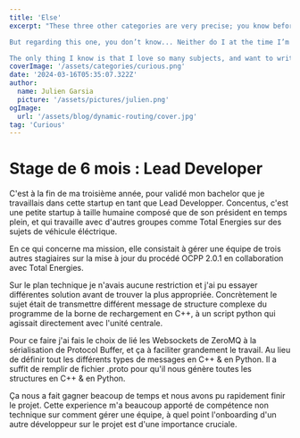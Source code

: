 ```yaml
---
title: 'Else'
excerpt: "These three other categories are very precise; you know before browsing the site what you’ll find.

But regarding this one, you don’t know... Neither do I at the time I’m writing it.

The only thing I know is that I love so many subjects, and want to write about them. I needed a place to host them"
coverImage: '/assets/categories/curious.png'
date: '2024-03-16T05:35:07.322Z'
author:
  name: Julien Garsia
  picture: '/assets/pictures/julien.png'
ogImage:
  url: '/assets/blog/dynamic-routing/cover.jpg'
tag: 'Curious'
---
```



# Stage de 6 mois : Lead Developer

C'est à la fin de ma troisième année, pour validé mon bachelor que je travaillais dans cette startup en tant que Lead Developper. Concentus, c'est une petite startup à taille humaine composé que de son président en temps plein, et qui travaille avec d'autres groupes comme Total Energies sur des sujets de véhicule éléctrique.

En ce qui concerne ma mission, elle consistait à gérer une équipe de trois autres stagiaires sur la mise à jour du procédé OCPP 2.0.1 en collaboration avec Total Energies.

Sur le plan technique je n'avais aucune restriction et j'ai pu essayer différentes solution avant de trouver la plus appropriée. Concrètement le sujet était de transmettre différent message de structure complexe du programme de la borne de rechargement en C++, à un script python qui agissait directement avec l'unité centrale. 

Pour ce faire j'ai fais le choix de lié les Websockets de ZeroMQ à la sérialisation de Protocol Buffer, et ça à faciliter grandement le travail. Au lieu de définir tout les différents types de messages en C++ & en Python. Il a suffit de remplir de fichier .proto pour qu'il nous génère toutes les structures en C++ & en Python.

Ça nous a fait gagner beacoup de temps et nous avons pu rapidement finir le projet. Cette experience m'a beaucoup apporté de compétence non technique sur comment gérer une équipe, à quel point l'onboarding d'un autre développeur sur le projet est d'une importance cruciale.


